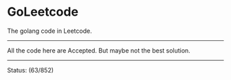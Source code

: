 # GoLeetcode
The golang code in Leetcode.

-----

All the code here are Accepted. But maybe not the best solution.

-----
Status: (63/852)
